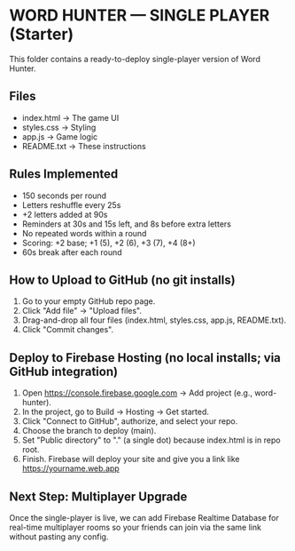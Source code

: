 WORD HUNTER — SINGLE PLAYER (Starter)
=====================================

This folder contains a ready-to-deploy single-player version of Word Hunter.

Files
-----
- index.html  → The game UI
- styles.css  → Styling
- app.js      → Game logic
- README.txt  → These instructions

Rules Implemented
-----------------
- 150 seconds per round
- Letters reshuffle every 25s
- +2 letters added at 90s
- Reminders at 30s and 15s left, and 8s before extra letters
- No repeated words within a round
- Scoring: +2 base; +1 (5), +2 (6), +3 (7), +4 (8+)
- 60s break after each round

How to Upload to GitHub (no git installs)
-----------------------------------------
1) Go to your empty GitHub repo page.
2) Click "Add file" → "Upload files".
3) Drag-and-drop all four files (index.html, styles.css, app.js, README.txt).
4) Click "Commit changes".

Deploy to Firebase Hosting (no local installs; via GitHub integration)
----------------------------------------------------------------------
1) Open https://console.firebase.google.com → Add project (e.g., word-hunter).
2) In the project, go to Build → Hosting → Get started.
3) Click "Connect to GitHub", authorize, and select your repo.
4) Choose the branch to deploy (main).
5) Set "Public directory" to "." (a single dot) because index.html is in repo root.
6) Finish. Firebase will deploy your site and give you a link like https://yourname.web.app

Next Step: Multiplayer Upgrade
------------------------------
Once the single-player is live, we can add Firebase Realtime Database for real-time multiplayer rooms so your friends can join via the same link without pasting any config.
